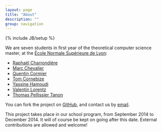 ```yaml
---
layout: page
title: "About"
description: ""
group: navigation
---
```

{% include JB/setup %}

We are seven students in first year of the theoretical computer science master, 
at the [École Normale Supérieure de Lyon](http://www.ens-lyon.fr/DI/):

* [Raphaël Charrondière](https://github.com/rcharron)
* [Marc Chevalier](https://github.com/s-i-newton)
* [Quentin Cormier](https://github.com/robocop)
* [Tom Cornebize](http://perso.ens-lyon.fr/tom.cornebize/)
* [Yassine Hamoudi](http://perso.ens-lyon.fr/yassine.hamoudi/)
* [Valentin Lorentz](https://github.com/ProgVal)
* [Thomas Pellissier Tanon](https://github.com/Tpt)

You can fork the project on [GitHub](https://github.com/ProjetPP/), and contact us by <a href="mailto:ppp@pony.ovh">email</a>.

This project takes place in our school program, from September 2014 to December 2014.
It will of course be kept on going after this date.
External contributions are allowed and welcome!
